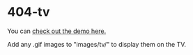 404-tv
======

You can [check out the demo here.](http://node-cat.com/404/) 

Add any .gif images to "images/tv/" to display them on the TV.
